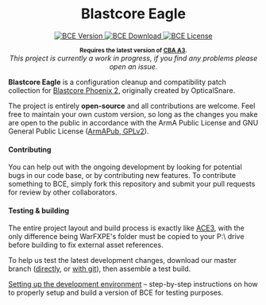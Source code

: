 <h1 align="center">Blastcore Eagle</h1>

<p align="center">
    <a href="https://github.com/looterz/bce/releases">
        <img src="https://img.shields.io/badge/Version-1.0.0-blue.svg?style=flat-square" alt="BCE Version">
    </a>
    <a href="https://github.com/looterz/bce/releases/download/v1.0.0/bce_1.0.0.zip">
        <img src="https://img.shields.io/badge/Download-36.5_MB-green.svg?style=flat-square" alt="BCE Download">
    </a>
    <a href="https://github.com/looterz/bce/blob/master/LICENSE">
        <img src="https://img.shields.io/badge/License-GPLv2-red.svg?style=flat-square" alt="BCE License">
    </a>
</p>

<p align="center">
    <sup><strong>Requires the latest version of <a href="https://github.com/CBATeam/CBA_A3/releases">CBA A3</a>.</strong></sup>
    <br />
    <i>This project is currently a work in progress, if you find any problems please open an issue.</i>
</p>

**Blastcore Eagle** is a configuration cleanup and compatibility patch collection for [Blastcore Phoenix 2](http://www.armaholic.com/page.php?id=23899), originally created by OpticalSnare.

The project is entirely **open-source** and all contributions are welcome. Feel free to maintain your own custom version, so long as the changes you make are open to the public in accordance with the ArmA Public License and GNU General Public License ([ArmAPub, GPLv2](https://github.com/looterz/bce/blob/master/LICENSE)).

#### Contributing
You can help out with the ongoing development by looking for potential bugs in our code base, or by contributing new features. To contribute something to BCE, simply fork this repository and submit your pull requests for review by other collaborators.

#### Testing & building
The entire project layout and build process is exactly like [ACE3](https://github.com/acemod/ACE3), with the only difference being WarFXPE's folder must be copied to your P:\ drive before building to fix external asset references.

To help us test the latest development changes, download our master branch ([directly](https://github.com/looterz/bce/archive/master.zip), or [with git](https://help.github.com/articles/fetching-a-remote/)), then assemble a test build.

[Setting up the development environment](http://ace3mod.com/wiki/development/setting-up-the-development-environment.html) – step-by-step instructions on how to properly setup and build a version of BCE for testing purposes.
